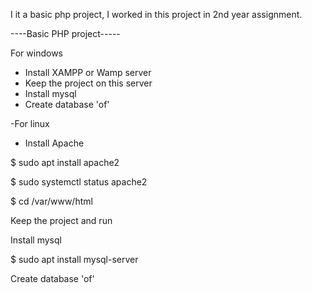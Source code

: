 I it a basic php project, I worked in this project in 2nd year assignment.

----Basic PHP project----- 
 
 For windows
   * Install XAMPP or Wamp server
   * Keep the project on this server
   * Install mysql
   * Create database 'of'

-For linux
 
 * Install Apache
 
 $ sudo apt install apache2
 
 $ sudo systemctl status apache2
 
 $ cd /var/www/html
 
 Keep the project and run
   
   Install mysql
   
   $ sudo apt install mysql-server
   
   Create database 'of'

